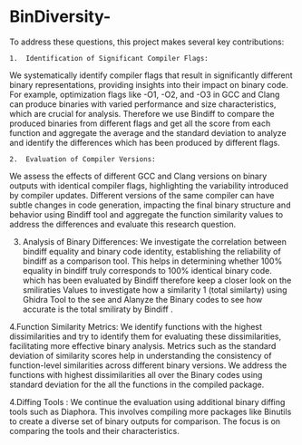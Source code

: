 # BinDiversity-
To address these questions, this project makes several key contributions:

	1.	Identification of Significant Compiler Flags:
We systematically identify compiler flags that result in significantly different binary representations, providing insights into their impact on binary code. For example, optimization flags like -O1, -O2, and -O3 in GCC and Clang can produce binaries with varied performance and size characteristics, which are crucial for analysis. Therefore we use Bindiff to compare the produced binaries from different flags and get all the score from each function and aggregate the average and the standard deviation to analyze and identify the differences which has been produced by different flags.

	2.	Evaluation of Compiler Versions:
We assess the effects of different GCC and Clang versions on binary outputs with identical compiler flags, highlighting the variability introduced by compiler updates. Different versions of the same compiler can have subtle changes in code generation, impacting the final binary structure and behavior using Bindiff tool and aggregate the function similarity values to address the differences and evaluate this research question.

3.	Analysis of Binary Differences:
We investigate the correlation between bindiff equality and binary code identity, establishing the reliability of bindiff as a comparison tool. This helps in determining whether 100% equality in bindiff truly corresponds to 100% identical binary code. which has been evaluated by Bindiff therefore keep a closer look on the smiliraties Values to investigate how a similarity 1 (total similarty) using Ghidra Tool to the see and Alanyze the Binary codes to see how accurate is the total smiliraty by Bindiff .

4.Function Similarity Metrics: We identify functions with the highest dissimilarities and try to identify them for evaluating these dissimilarities, facilitating more effective binary analysis. Metrics such as the standard deviation of similarity scores help in understanding the consistency of function-level similarities across different binary versions. We address the functions with highest dissimilarities all over the Binary codes using standard deviation for the all the functions in the compiled package.

4.Diffing Tools : We continue the evaluation using additional binary diffing tools such as Diaphora. This involves compiling more packages like Binutils to create a diverse set of binary outputs for comparison. The focus is on comparing the tools and their characteristics.

